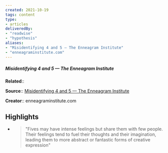 ```yaml
---
created: 2021-10-19
tags: content
type: 
- articles
deliveredBy: 
- "readwise"
- "hypothesis"
aliases:
- "Misidentifying 4 and 5 — The Enneagram Institute"
- "enneagraminstitute.com"
---
```

##### Misidentifying 4 and 5 — The Enneagram Institute

**Related**:: 

**Source**:: [Misidentifying 4 and 5 — The Enneagram Institute](https://www.enneagraminstitute.com/misidentifying-4-and-5)

**Creator**:: enneagraminstitute.com

## Highlights
- > "Fives may have intense feelings but share them with few people. Their feelings tend to fuel their thoughts and their imagination, leading them to more abstract or fantastic forms of creative expression" 

